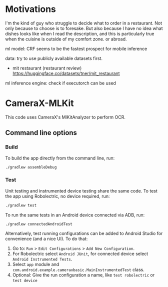 # Motivations

I'm the kind of guy who struggle to decide what to order in a restaurant. Not only because to choose is to foresake. But also because I have no idea what dishes looks like when I read the description, and this is particularly true when the cuisine is outside of my comfort zone. or abroad. 

ml model: CRF seems to be the fastest prospect for mobile inference

data: try to use publicly available datasets first.
- mit restaurant (restaurant review) https://huggingface.co/datasets/tner/mit_restaurant

ml inference engine: check if executorch can be used

# CameraX-MLKit

This code uses CameraX's MlKitAnalyzer to perform OCR.


## Command line options 

### Build

To build the app directly from the command line, run:
```sh
./gradlew assembleDebug
```

### Test

Unit testing and instrumented device testing share the same code. To test the app using Robolectric, no device required, run:
```sh
./gradlew test
```

To run the same tests in an Android device connected via ADB, run:
```sh
./gradlew connectedAndroidTest
```

Alternatively, test running configurations can be added to Android Studio for convenience (and a nice UI). To do that:
1. Go to: `Run` > `Edit Configurations` > `Add New Configuration`.
1. For Robolectric select `Android JUnit`, for connected device select `Android Instrumented Tests`.
1. Select `app` module and `com.android.example.cameraxbasic.MainInstrumentedTest` class.
1. Optional: Give the run configuration a name, like `test robolectric` or `test device`
